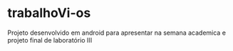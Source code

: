 # trabalhoVi-os
Projeto desenvolvido em android para apresentar na semana academica e projeto final de laboratório III
